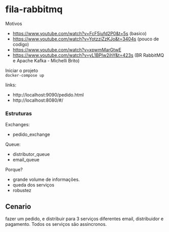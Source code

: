 # fila-rabbitmq

Motivos 

* https://www.youtube.com/watch?v=FcF5iufd2P0&t=5s (basico)
* https://www.youtube.com/watch?v=YotzziZzKJo&t=3404s (pouco de codigo)
* https://www.youtube.com/watch?v=xpwmMarGtwE
* https://www.youtube.com/watch?v=yL1BPIw2ihY&t=423s (BR RabbitMQ e Apache Kafka -  Michelli Brito)


Iniciar o projeto  
`
docker-compose up 
`

links:  

* http://localhost:9090/pedido.html
* http://localhost:8080/#/

### Estruturas

Exchanges:
* pedido_exchange

Queue:
* distributor_queue
* email_queue

Porque?

* grande volume de informações.
* queda dos serviços
* robustez 

## Cenario

fazer um pedido, e distribuir para 3 serviços diferentes email, distribuidor e pagamento.
Todos os serviços são assincronos.






